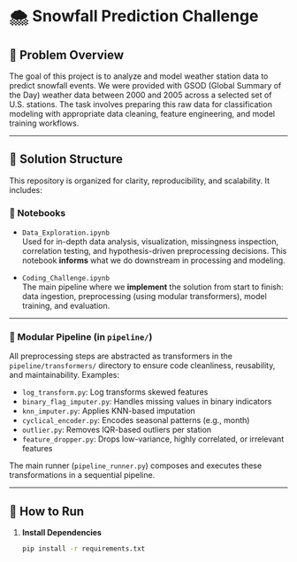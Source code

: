 # 🌨️ Snowfall Prediction Challenge

## 🚀 Problem Overview

The goal of this project is to analyze and model weather station data to predict snowfall events. We were provided with GSOD (Global Summary of the Day) weather data between 2000 and 2005 across a selected set of U.S. stations. The task involves preparing this raw data for classification modeling with appropriate data cleaning, feature engineering, and model training workflows.

---

## 🧠 Solution Structure

This repository is organized for clarity, reproducibility, and scalability. It includes:

### 🧪 Notebooks
- `Data_Exploration.ipynb`  
  Used for in-depth data analysis, visualization, missingness inspection, correlation testing, and hypothesis-driven preprocessing decisions. This notebook **informs** what we do downstream in processing and modeling.
  
- `Coding_Challenge.ipynb`  
  The main pipeline where we **implement** the solution from start to finish: data ingestion, preprocessing (using modular transformers), model training, and evaluation.

---

### 🧱 Modular Pipeline (in `pipeline/`)
All preprocessing steps are abstracted as transformers in the `pipeline/transformers/` directory to ensure code cleanliness, reusability, and maintainability. Examples:
- `log_transform.py`: Log transforms skewed features
- `binary_flag_imputer.py`: Handles missing values in binary indicators
- `knn_imputer.py`: Applies KNN-based imputation
- `cyclical_encoder.py`: Encodes seasonal patterns (e.g., month)
- `outlier.py`: Removes IQR-based outliers per station
- `feature_dropper.py`: Drops low-variance, highly correlated, or irrelevant features

The main runner (`pipeline_runner.py`) composes and executes these transformations in a sequential pipeline.

---

## 🧪 How to Run

1. **Install Dependencies**
   ```bash
   pip install -r requirements.txt
